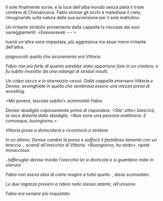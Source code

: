 Il sole finalmente sorse, e la luce dell'alba inondò senza pietà il triste cimitero di Chiesanuova. Fabio strinse gli occhi e maledisse il cielo, rimuginando sulla natura della sua avversione per il sole mattutino.

Un irritante stridolio proveniente dalla cappella lo riscosse dai suoi vaneggiamenti: <*Eeeeeeeeek* --- >

<Cazzo te strilli CHE CAZZO TE STRILLI > tuonò un'altra voce impastata, più aggressiva ma assai meno irritante dell'altra.

<I miei capelli sono un disastro...> piagnucolò quella che sicuramente era Vittoria.

Fabio rise più forte di quanto sarebbe stato opportuno fare in un cimitero, e fu subito investito da una valanga di striduli insulti.

Un colpo secco e lo starnazzio cessò. Dalla cappella emersero Vittoria e Denise, avvinghiate in quella che sembrava essere una mezza presa di wrestling.

<Ma povera, lasciala subito!> scimmiottò Fabio.

Denise sbadigliò copiosamente prima di rispondere. <Sta' zitto> biascicò, la voce distorta dallo sbadiglio. <Non sono una persona mattiniera. E comunque, buongiorno.>

Vittoria prese a divincolarsi e ricominciò a stridere: <Lasciamiiiii>

In un attimo, Denise cambiò la presa e soffocò il fastidioso lamento con un braccio. <Buongiorno>, scandì all'orecchio di Vittoria. <Buongiorno, ho detto>, ripeté minacciosa.

..tafferuglio denise morde l'orecchio lei si divincola e si guardano male in silenzio

Fabio non aveva idea di come reagire a tutto quello. <Voi due siete qualcosa di male>, disse sconsolato. <Temo di aver commesso un grave errore a farvi conoscere.>

Le due ragazze presero a ridere nello stesso istante, all'unisono.

Fabio era sempre più inquietato